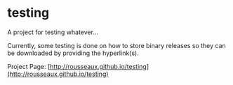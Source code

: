 # testing
A project for testing whatever...

Currently, some testing is done on how to store binary releases so they can<br>
be downloaded by providing the hyperlink(s).<br>

Project Page: [http://rousseaux.github.io/testing](http://rousseaux.github.io/testing)<br>
